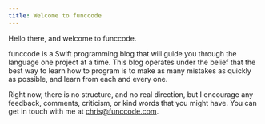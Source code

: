 ```yaml
---
title: Welcome to funccode
---
```

Hello there, and welcome to funccode.

funccode is a Swift programming blog that will guide you through the language one project at a time. This blog operates under the belief that the best way to learn how to program is to make as many mistakes as quickly as possible, and learn from each and every one.

Right now, there is no structure, and no real direction, but I encourage any feedback, comments, criticism, or kind words that you might have. You can get in touch with me at [chris@funccode.com](mailto:chris@funccode.com "A predictable email address").
